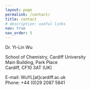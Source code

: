 ```yaml
---
layout: page
permalink: /contact/
title: contact
# description: useful links
nav: true
nav_order: 5
---
```


Dr. Yi-Lin Wu

School of Chemistry, Cardiff University\
Main Building, Park Place\
Cardiff, CF10 3AT (UK)

E-mail: WuYL[at]cardiff.ac.uk\
Phone: +44 (0)29 2087 5841

